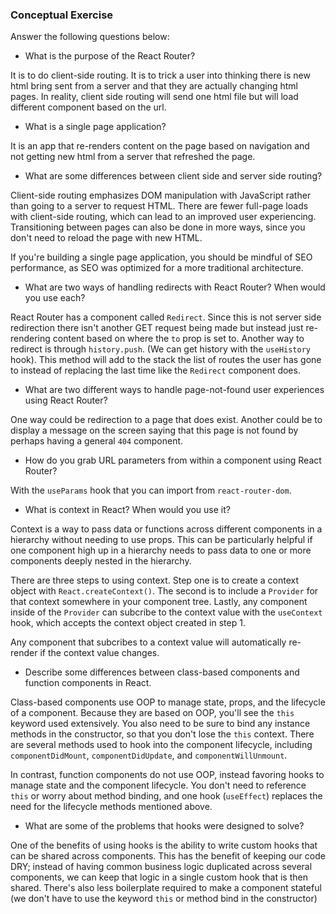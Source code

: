 ### Conceptual Exercise

Answer the following questions below:

- What is the purpose of the React Router?

It is to do client-side routing. It is to trick a user into thinking there is new html bring sent from a server and that they are actually changing html pages. In reality, client side routing will send one html file but will load different component based on the url.

- What is a single page application?

It is an app that re-renders content on the page based on navigation and not getting new html from a server that refreshed the page.

- What are some differences between client side and server side routing?

Client-side routing emphasizes DOM manipulation with JavaScript rather than going to a server to request HTML. There are fewer full-page loads with client-side routing, which can lead to an improved user experiencing. Transitioning between pages can also be done in more ways, since you don't need to reload the page with new HTML.

If you're building a single page application, you should be mindful of SEO performance, as SEO was optimized for a more traditional architecture.

- What are two ways of handling redirects with React Router? When would you use each?

React Router has a component called `Redirect`. Since this is not server side redirection there isn't another GET request being made but instead just re-rendering content based on where the `to` prop is set to. Another way to redirect is through `history.push`. (We can get history with the `useHistory` hook). This method will add to the stack the list of routes the user has gone to instead of replacing the last time like the `Redirect` component does.

- What are two different ways to handle page-not-found user experiences using React Router?

One way could be redirection to a page that does exist. Another could be to display a message on the screen saying that this page is not found by perhaps having a general `404` component.

- How do you grab URL parameters from within a component using React Router?

With the `useParams` hook that you can import from `react-router-dom`.

- What is context in React? When would you use it?

Context is a way to pass data or functions across different components in a hierarchy without needing to use props. This can be particularly helpful if one component high up in a hierarchy needs to pass data to one or more components deeply nested in the hierarchy.

There are three steps to using context. Step one is to create a context object with `React.createContext()`. The second is to include a `Provider` for that context somewhere in your component tree. Lastly, any component inside of the `Provider` can subcribe to the context value with the `useContext` hook, which accepts the context object created in step 1.

Any component that subcribes to a context value will automatically re-render if the context value changes.

- Describe some differences between class-based components and function
  components in React.

Class-based components use OOP to manage state, props, and the lifecycle of a component. Because they are based on OOP, you'll see the `this` keyword used extensively. You also need to be sure to bind any instance methods in the constructor, so that you don't lose the `this` context. There are several methods used to hook into the component lifecycle, including `componentDidMount`, `componentDidUpdate`, and `componentWillUnmount`.

In contrast, function components do not use OOP, instead favoring hooks to manage state and the component lifecycle. You don't need to reference `this` or worry about method binding, and one hook (`useEffect`) replaces the need for the lifecycle methods mentioned above.

- What are some of the problems that hooks were designed to solve?

One of the benefits of using hooks is the ability to write custom hooks that can be shared across components. This has the benefit of keeping our code DRY; instead of having common business logic duplicated across several components, we can keep that logic in a single custom hook that is then shared. There's also less boilerplate required to make a component stateful (we don't have to use the keyword `this` or method bind in the constructor)